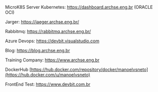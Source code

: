 MicroK8S Server Kubernetes: https://dashboard.archse.eng.br  (ORACLE OCI)

Jarger: https://jaeger.archse.eng.br/

Rabbitmq: https://rabbitmq.archse.eng.br/

Azure Devops: https://devbit.visualstudio.com

Blog: https://blog.archse.eng.br

Training Company: https://www.archse.eng.br

DockerHub  [https://hub.docker.com/repository/docker/manoelvsneto](https://hub.docker.com/u/manoelvsneto)

FrontEnd Test: https://www.devbit.com.br
